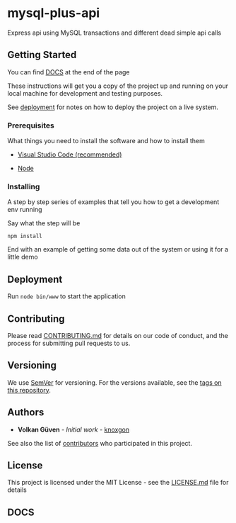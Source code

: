 # mysql-plus-api

Express api using MySQL transactions and different dead simple api calls

## Getting Started
You can find [DOCS](#DOCS) at the end of the page

These instructions will get you a copy of the project up and running on your local machine for development and testing purposes.

See [deployment](#Deployment) for notes on how to deploy the project on a live system.

### Prerequisites

What things you need to install the software and how to install them


- [Visual Studio Code (recommended)](https://code.visualstudio.com/)

- [Node](https://nodejs.org/en/download/)


### Installing

A step by step series of examples that tell you how to get a development env running

Say what the step will be

```
npm install
```

End with an example of getting some data out of the system or using it for a little demo

## Deployment

Run `node bin/www` to start the application

## Contributing

Please read [CONTRIBUTING.md](https://gist.github.com/PurpleBooth/b24679402957c63ec426) for details on our code of conduct, and the process for submitting pull requests to us.

## Versioning

We use [SemVer](http://semver.org/) for versioning. For the versions available, see the [tags on this repository](https://github.com/your/project/tags). 

## Authors

* **Volkan Güven** - *Initial work* - [knoxgon](https://github.com/knoxgon)

See also the list of [contributors](https://github.com/your/project/contributors) who participated in this project.

## License

This project is licensed under the MIT License - see the [LICENSE.md](LICENSE.md) file for details

## DOCS


